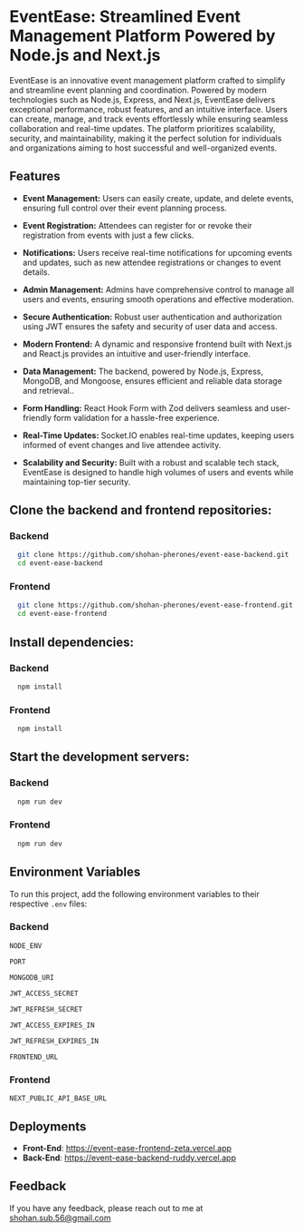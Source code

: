 # EventEase: Streamlined Event Management Platform Powered by Node.js and Next.js

EventEase is an innovative event management platform crafted to simplify and streamline event planning and coordination. Powered by modern technologies such as Node.js, Express, and Next.js, EventEase delivers exceptional performance, robust features, and an intuitive interface. Users can create, manage, and track events effortlessly while ensuring seamless collaboration and real-time updates. The platform prioritizes scalability, security, and maintainability, making it the perfect solution for individuals and organizations aiming to host successful and well-organized events.

## Features

- **Event Management:** Users can easily create, update, and delete events, ensuring full control over their event planning process.

- **Event Registration:** Attendees can register for or revoke their registration from events with just a few clicks.

- **Notifications:** Users receive real-time notifications for upcoming events and updates, such as new attendee registrations or changes to event details.

- **Admin Management:** Admins have comprehensive control to manage all users and events, ensuring smooth operations and effective moderation.

- **Secure Authentication:** Robust user authentication and authorization using JWT ensures the safety and security of user data and access.

- **Modern Frontend:** A dynamic and responsive frontend built with Next.js and React.js provides an intuitive and user-friendly interface.

- **Data Management:** The backend, powered by Node.js, Express, MongoDB, and Mongoose, ensures efficient and reliable data storage and retrieval..

- **Form Handling:** React Hook Form with Zod delivers seamless and user-friendly form validation for a hassle-free experience.

- **Real-Time Updates:** Socket.IO enables real-time updates, keeping users informed of event changes and live attendee activity.

- **Scalability and Security:** Built with a robust and scalable tech stack, EventEase is designed to handle high volumes of users and events while maintaining top-tier security.

## Clone the backend and frontend repositories:

### Backend

```bash
  git clone https://github.com/shohan-pherones/event-ease-backend.git
  cd event-ease-backend
```

### Frontend

```bash
  git clone https://github.com/shohan-pherones/event-ease-frontend.git
  cd event-ease-frontend
```

## Install dependencies:

### Backend

```bash
  npm install
```

### Frontend

```bash
  npm install
```

## Start the development servers:

### Backend

```bash
  npm run dev
```

### Frontend

```bash
  npm run dev
```

## Environment Variables

To run this project, add the following environment variables to their respective `.env` files:

### Backend

`NODE_ENV`

`PORT`

`MONGODB_URI`

`JWT_ACCESS_SECRET`

`JWT_REFRESH_SECRET`

`JWT_ACCESS_EXPIRES_IN`

`JWT_REFRESH_EXPIRES_IN`

`FRONTEND_URL`

### Frontend

`NEXT_PUBLIC_API_BASE_URL`

## Deployments

- **Front-End**: <https://event-ease-frontend-zeta.vercel.app>
- **Back-End**: <https://event-ease-backend-ruddy.vercel.app>

## Feedback

If you have any feedback, please reach out to me at <shohan.sub.56@gmail.com>

